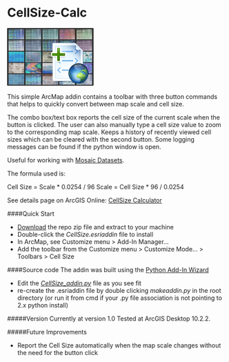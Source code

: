 CellSize-Calc
=============

![CellSize Logo](https://github.com/EsriCanada/CellSize-Calc/blob/master/Images/CellSize_icon.png)

This simple ArcMap addin contains a toolbar with three button commands that helps to quickly convert between map scale and cell size.

The combo box/text box reports the cell size of the current scale when the button is clicked.  The user can also manually type a cell size value to zoom to the corresponding map scale.  Keeps a history of recently viewed cell sizes which can be cleared with the second button.  Some logging messages can be found if the python window is open.

Useful for working with [Mosaic Datasets](http://resources.arcgis.com/en/help/main/10.2/index.html#//009t00000042000000).

The formula used is: 

Cell Size = Scale * 0.0254 / 96
Scale = Cell Size * 96 / 0.0254

See details page on ArcGIS Online: [CellSize Calculator](http://www.arcgis.com/home/item.html?id=749fc5ac2f884b16a8edefb5c14873ba)

####Quick Start
- [Download](https://github.com/EsriCanada/CellSize-Calc/archive/master.zip) the repo zip file and extract to your machine
- Double-click the *CellSize.esriaddin* file to install
- In ArcMap, see Customize menu > Add-In Manager...
- Add the toolbar from the Customize menu > Customize Mode... > Toolbars > Cell Size

####Source code
The addin was built using the [Python Add-In Wizard](http://www.arcgis.com/home/item.html?id=5f3aefe77f6b4f61ad3e4c62f30bff3b)
- Edit the [*CellSize_addin.py*](https://github.com/EsriCanada/CellSize-Calc/blob/master/Install/CellSize_addin.py) file as you see fit
- re-create the .esriaddin file by double clicking *makeaddin.py* in the root directory (or run it from cmd if your .py file association is not pointing to 2.x python install)

#####Version
Currently at version 1.0
Tested at ArcGIS Desktop 10.2.2.

#####Future Improvements
- Report the Cell Size automatically when the map scale changes without the need for the button click

